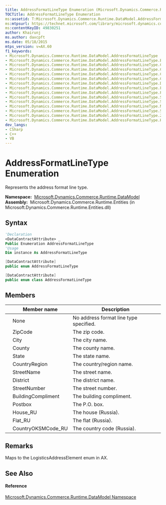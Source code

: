 ```yaml
---
title: AddressFormatLineType Enumeration (Microsoft.Dynamics.Commerce.Runtime.DataModel)
TOCTitle: AddressFormatLineType Enumeration
ms:assetid: T:Microsoft.Dynamics.Commerce.Runtime.DataModel.AddressFormatLineType
ms:mtpsurl: https://technet.microsoft.com/library/microsoft.dynamics.commerce.runtime.datamodel.addressformatlinetype(v=AX.60)
ms:contentKeyID: 49830251
author: Khairunj
ms.author: daxcpft
ms.date: 05/18/2015
mtps_version: v=AX.60
f1_keywords:
- Microsoft.Dynamics.Commerce.Runtime.DataModel.AddressFormatLineType
- Microsoft.Dynamics.Commerce.Runtime.DataModel.AddressFormatLineType.BuildingCompliment
- Microsoft.Dynamics.Commerce.Runtime.DataModel.AddressFormatLineType.City
- Microsoft.Dynamics.Commerce.Runtime.DataModel.AddressFormatLineType.CountryOKSMCode_RU
- Microsoft.Dynamics.Commerce.Runtime.DataModel.AddressFormatLineType.CountryRegion
- Microsoft.Dynamics.Commerce.Runtime.DataModel.AddressFormatLineType.County
- Microsoft.Dynamics.Commerce.Runtime.DataModel.AddressFormatLineType.District
- Microsoft.Dynamics.Commerce.Runtime.DataModel.AddressFormatLineType.Flat_RU
- Microsoft.Dynamics.Commerce.Runtime.DataModel.AddressFormatLineType.Postbox
- Microsoft.Dynamics.Commerce.Runtime.DataModel.AddressFormatLineType.State
- Microsoft.Dynamics.Commerce.Runtime.DataModel.AddressFormatLineType.StreetNumber
- Microsoft.Dynamics.Commerce.Runtime.DataModel.AddressFormatLineType.None
- Microsoft.Dynamics.Commerce.Runtime.DataModel.AddressFormatLineType.StreetName
- Microsoft.Dynamics.Commerce.Runtime.DataModel.AddressFormatLineType.ZipCode
- Microsoft.Dynamics.Commerce.Runtime.DataModel.AddressFormatLineType.House_RU
dev_langs:
- CSharp
- C++
- VB
---
```


# AddressFormatLineType Enumeration

Represents the address format line type.

**Namespace:**  [Microsoft.Dynamics.Commerce.Runtime.DataModel](microsoft-dynamics-commerce-runtime-datamodel-namespace.md)  
**Assembly:**  Microsoft.Dynamics.Commerce.Runtime.Entities (in Microsoft.Dynamics.Commerce.Runtime.Entities.dll)

## Syntax

``` vb
'Declaration
<DataContractAttribute> _
Public Enumeration AddressFormatLineType
'Usage
Dim instance As AddressFormatLineType
```

``` csharp
[DataContractAttribute]
public enum AddressFormatLineType
```

``` c++
[DataContractAttribute]
public enum class AddressFormatLineType
```

## Members

<table>
<thead>
<tr class="header">
<th></th>
<th>Member name</th>
<th>Description</th>
</tr>
</thead>
<tbody>
<tr class="odd">
<td></td>
<td>None</td>
<td>No address format line type specified.</td>
</tr>
<tr class="even">
<td></td>
<td>ZipCode</td>
<td>The zip code.</td>
</tr>
<tr class="odd">
<td></td>
<td>City</td>
<td>The city name.</td>
</tr>
<tr class="even">
<td></td>
<td>County</td>
<td>The county name.</td>
</tr>
<tr class="odd">
<td></td>
<td>State</td>
<td>The state name.</td>
</tr>
<tr class="even">
<td></td>
<td>CountryRegion</td>
<td>The country/region name.</td>
</tr>
<tr class="odd">
<td></td>
<td>StreetName</td>
<td>The street name.</td>
</tr>
<tr class="even">
<td></td>
<td>District</td>
<td>The district name.</td>
</tr>
<tr class="odd">
<td></td>
<td>StreetNumber</td>
<td>The street number.</td>
</tr>
<tr class="even">
<td></td>
<td>BuildingCompliment</td>
<td>The building compliment.</td>
</tr>
<tr class="odd">
<td></td>
<td>Postbox</td>
<td>The P.O. box.</td>
</tr>
<tr class="even">
<td></td>
<td>House_RU</td>
<td>The house (Russia).</td>
</tr>
<tr class="odd">
<td></td>
<td>Flat_RU</td>
<td>The flat (Russia).</td>
</tr>
<tr class="even">
<td></td>
<td>CountryOKSMCode_RU</td>
<td>The country code (Russia).</td>
</tr>
</tbody>
</table>


## Remarks

Maps to the LogisticsAddressElement enum in AX.

## See Also

#### Reference

[Microsoft.Dynamics.Commerce.Runtime.DataModel Namespace](microsoft-dynamics-commerce-runtime-datamodel-namespace.md)

